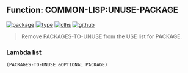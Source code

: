 ## Function: COMMON-LISP:UNUSE-PACKAGE
[![package](https://img.shields.io/badge/Package-COMMON--LISP-5f9ea0.svg?style=social&colorA=999999)](../) [![type](https://img.shields.io/badge/Type-Function-5f9ea0.svg?style=social&colorA=999999)](../#function) [![clhs](https://img.shields.io/badge/CLHS-UNUSE--PACKAGE-5f9ea0.svg?style=social&colorA=999999)](http://www.lispworks.com/documentation/HyperSpec/Body/f_unuse_.htm) [![github](https://img.shields.io/badge/GitHub-View_the_source-5f9ea0.svg?style=social&colorA=999999&logo=github)](https://github.com/sbcl/sbcl/blob/master/src/code/target-package.lisp/) 

> Remove PACKAGES-TO-UNUSE from the USE list for PACKAGE.

### Lambda list
```
(PACKAGES-TO-UNUSE &OPTIONAL PACKAGE)
```
